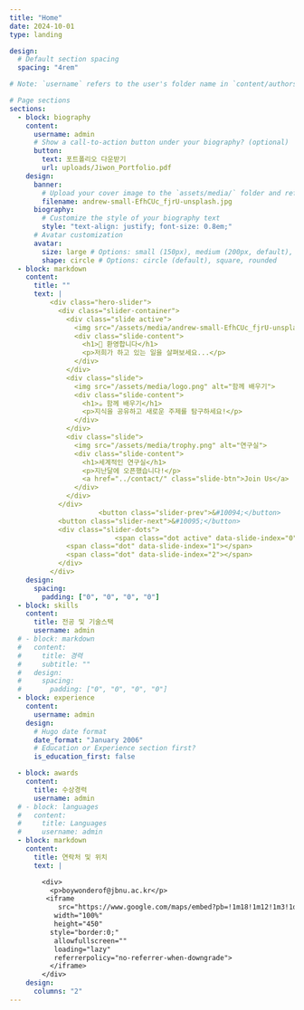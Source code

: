 ```yaml
---
title: "Home"
date: 2024-10-01
type: landing

design:
  # Default section spacing
  spacing: "4rem"

# Note: `username` refers to the user's folder name in `content/authors/`

# Page sections
sections:
  - block: biography
    content:
      username: admin
      # Show a call-to-action button under your biography? (optional)
      button:
        text: 포트폴리오 다운받기
        url: uploads/Jiwon_Portfolio.pdf
    design:
      banner:
        # Upload your cover image to the `assets/media/` folder and reference it here
        filename: andrew-small-EfhCUc_fjrU-unsplash.jpg
      biography:
        # Customize the style of your biography text
        style: "text-align: justify; font-size: 0.8em;"
      # Avatar customization
      avatar:
        size: large # Options: small (150px), medium (200px, default), large (320px), xl (400px), xxl (500px)
        shape: circle # Options: circle (default), square, rounded
  - block: markdown
    content:
      title: ""
      text: |
          <div class="hero-slider">
            <div class="slider-container">
              <div class="slide active">
                <img src="/assets/media/andrew-small-EfhCUc_fjrU-unsplash.jpg" alt="환영합니다">
                <div class="slide-content">
                  <h1>👋 환영합니다</h1>
                  <p>저희가 하고 있는 일을 살펴보세요...</p>
                </div>
              </div>
              <div class="slide">
                <img src="/assets/media/logo.png" alt="함께 배우기">
                <div class="slide-content">
                  <h1>☕️ 함께 배우기</h1>
                  <p>지식을 공유하고 새로운 주제를 탐구하세요!</p>
                </div>
              </div>
              <div class="slide">
                <img src="/assets/media/trophy.png" alt="연구실">
                <div class="slide-content">
                  <h1>세계적인 연구실</h1>
                  <p>지난달에 오픈했습니다!</p>
                  <a href="../contact/" class="slide-btn">Join Us</a>
                </div>
              </div>
            </div>
                      <button class="slider-prev">&#10094;</button>
            <button class="slider-next">&#10095;</button>
            <div class="slider-dots">
                          <span class="dot active" data-slide-index="0"></span>
              <span class="dot" data-slide-index="1"></span>
              <span class="dot" data-slide-index="2"></span>
            </div>
          </div>
    design:
      spacing:
        padding: ["0", "0", "0", "0"]
  - block: skills
    content:
      title: 전공 및 기술스택
      username: admin
  # - block: markdown
  #   content:
  #     title: 경력
  #     subtitle: ""
  #   design:
  #     spacing:
  #       padding: ["0", "0", "0", "0"]
  - block: experience
    content:
      username: admin
    design:
      # Hugo date format
      date_format: "January 2006"
      # Education or Experience section first?
      is_education_first: false

  - block: awards
    content:
      title: 수상경력
      username: admin
  # - block: languages
  #   content:
  #     title: Languages
  #     username: admin
  - block: markdown
    content:
      title: 연락처 및 위치
      text: |

        <div>
          <p>boywonderof@jbnu.ac.kr</p>
         <iframe
            src="https://www.google.com/maps/embed?pb=!1m18!1m12!1m3!1d3234.1219545114177!2d127.13304212555703!3d35.846013044096786!2m3!1f0!2f0!3f0!3m2!1i1024!2i768!4f13.1!3m3!1m2!1s0x35702330dc920b9d%3A0x1d0d425396006646!2z7KCE67aB64yA7ZWZ6rWQIOqzteqzvOuMgO2VmSA37Zi46rSA!5e0!3m2!1sko!2skr!4v1760381832335!5m2!1sko!2skr"
           width="100%"
           height="450"
          style="border:0;"
           allowfullscreen=""
           loading="lazy"
           referrerpolicy="no-referrer-when-downgrade">
          </iframe>
        </div>
    design:
      columns: "2"
---
```

